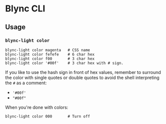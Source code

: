 # Blync CLI

## Usage

### `blync-light color`

```shell
blync-light color magenta   # CSS name
blync-light color fefefe    # 6 char hex
blync-light color f00       # 3 char hex
blync-light color '#00f'    # 3 char hex with # sign.
```

If you like to use the hash sign in front of hex values, remember to
surround the color with single quotes or double quotes to avoid the
shell interpreting the `#` as a comment:

* `'#00f'`
* `"#00f"`

When you're done with colors:

```shell
blync-light color 000       # Turn off
```
